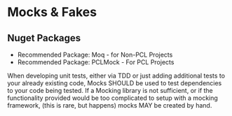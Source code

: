 Mocks & Fakes
===========================================

## Nuget Packages
* Recommended Package: Moq - for Non-PCL Projects
* Recommended Package: PCLMock - For PCL Projects

When developing unit tests, either via TDD or just adding additional tests to your already existing code, Mocks SHOULD be used to test dependencies to your code being tested. If a Mocking library is not sufficient, or if the functionality provided would be too complicated to setup with a mocking framework, (this is rare, but happens) mocks MAY be created by hand.

